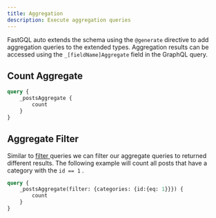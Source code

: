```yaml
---
title: Aggregation
description: Execute aggregation queries
---
```


FastGQL auto extends the schema using the `@generate` directive to add aggregation queries to the extended types. Aggregation results can be accessed using the `_[fieldName]Aggregate` field in the GraphQL query.&#x20;

## Count Aggregate

```graphql
query {
    _postsAggregate {
        count
    }
}
```

## Aggregate Filter

Similar to [filter ](filtering.mdx)queries we can filter our aggregate queries to returned different results. The following example will count all posts that have a category with the `id == 1` .

```graphql
query {
    _postsAggregate(filter: {categories: {id:{eq: 1}}}) {
        count
    }
}
```

